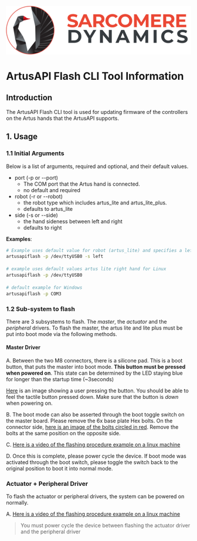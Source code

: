 <img src='../data/images/SarcomereLogoHorizontal.svg'>

# ArtusAPI Flash CLI Tool Information

## Introduction
The ArtusAPI Flash CLI tool is used for updating firmware of the controllers on the Artus hands that the ArtusAPI supports.

## 1. Usage
### 1.1 Initial Arguments
Below is a list of arguments, required and optional, and their default values.

* port (-p or --port)
    * The COM port that the Artus hand is connected. 
    * no default and required
* robot (-r or --robot)
    * the robot type which includes artus_lite and artus_lite_plus.
    * defaults to artus_lite
* side (-s or --side)
    * the hand sideness between left and right
    * defaults to right

__Examples__:
```bash
# Example uses default value for robot (artus_lite) and specifies a left hand for Linux
artusapiflash -p /dev/ttyUSB0 -s left

# example uses default values artus lite right hand for Linux
artusapiflash -p /dev/ttyUSB0

# default example for Windows
artusapiflash -p COM3
```
### 1.2 Sub-system to flash
There are 3 subsystems to flash. The _master_, the _actuator_ and the _peripheral_ drivers. To flash the master, the artus lite and lite plus must be put into boot mode via the following methods.

#### Master Driver
A. Between the two M8 connectors, there is a silicone pad. This is a boot button, that puts the master into boot mode. __This button must be pressed when powered on__. This state can be determined by the LED staying blue for longer than the startup time (~3seconds)

[Here](https://sarcomere-my.sharepoint.com/:i:/g/personal/ryan_lee_sarcomeredynamics_com/EaRgIujdOupLmXu5p2fHF-kBT2_uakjZ6yqSocXMBUAnow?e=ZnBW2U) is an image showing a user pressing the button. You should be able to feel the tactile button pressed down. Make sure that the button is _down_ when powering on.

B. The boot mode can also be asserted through the boot toggle switch on the master board. Please remove the 6x base plate Hex bolts. On the connector side, [here is an image of the bolts circled in red](https://sarcomere-my.sharepoint.com/:i:/g/personal/ryan_lee_sarcomeredynamics_com/EaSrkZUUi3dNjmCLcg_06aIBWZ0LvUbPqenTTg6ea9031Q?e=qCtPo2). Remove the bolts at the same position on the opposite side. 

C. [Here is a video of the flashing procedure example on a linux machine](https://sarcomere-my.sharepoint.com/:v:/g/personal/ryan_lee_sarcomeredynamics_com/EVqZAh1sDblDv3EXWk0-lPkBFPpJyu2px3ARVWI8UvYrdg?e=eeiInd)

D. Once this is complete, please power cycle the device. If boot mode was activated through the boot switch, please toggle the switch back to the original position to boot it into normal mode. 

### Actuator + Peripheral Driver
To flash the actuator or peripheral drivers, the system can be powered on normally.

A. [Here is a video of the flashing procedure example on a linux machine](https://sarcomere-my.sharepoint.com/:v:/g/personal/ryan_lee_sarcomeredynamics_com/EZc3XdjitGZDmLn4BGAFAjkBmVBTnST78S9en-v-EBZyfw)

>You must power cycle the device between flashing the actuator driver and the peripheral driver
